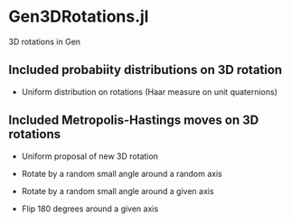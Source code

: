 # Gen3DRotations.jl
3D rotations in Gen

## Included probabiity distributions on 3D rotation

- Uniform distribution on rotations (Haar measure on unit quaternions)

## Included Metropolis-Hastings moves on 3D rotations

- Uniform proposal of new 3D rotation

- Rotate by a random small angle around a random axis

- Rotate by a random small angle around a given axis

- Flip 180 degrees around a given axis
